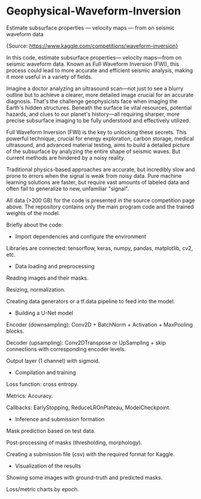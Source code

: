 # Geophysical-Waveform-Inversion
Estimate subsurface properties — velocity maps — from on seismic waveform data 

{Source: https://www.kaggle.com/competitions/waveform-inversion}

In this code, estimate subsurface properties— velocity maps—from on seismic waveform data. Known as Full Waveform Inversion (FWI), this process could lead to more accurate and efficient seismic analysis, making it more useful in a variety of fields.

Imagine a doctor analyzing an ultrasound scan—not just to see a blurry outline but to achieve a clearer, more detailed image crucial for an accurate diagnosis. That's the challenge geophysicists face when imaging the Earth's hidden structures. Beneath the surface lie vital resources, potential hazards, and clues to our planet's history—all requiring sharper, more precise subsurface imaging to be fully understood and effectively utilized.

Full Waveform Inversion (FWI) is the key to unlocking these secrets. This powerful technique, crucial for energy exploration, carbon storage, medical ultrasound, and advanced material testing, aims to build a detailed picture of the subsurface by analyzing the entire shape of seismic waves. But current methods are hindered by a noisy reality.

Traditional physics-based approaches are accurate, but incredibly slow and prone to errors when the signal is weak from noisy data. Pure machine learning solutions are faster, but require vast amounts of labeled data and often fail to generalize to new, unfamiliar "signal".

All data (>200 GB) for the code is presented in the source competition page above. The repository contains only the main program code and the trained weights of the model.

Briefly about the code:

- Import dependencies and configure the environment

Libraries are connected: tensorflow, keras, numpy, pandas, matplotlib, cv2, etc.

- Data loading and preprocessing

Reading images and their masks.

Resizing, normalization.

Creating data generators or a tf.data pipeline to feed into the model.

- Building a U-Net model

Encoder (downsampling): Conv2D + BatchNorm + Activation + MaxPooling blocks.

Decoder (upsampling): Conv2DTranspose or UpSampling + skip connections with corresponding encoder levels.

Output layer (1 channel) with sigmoid.

- Compilation and training

Loss function: cross entropy.

Metrics: Accuracy.

Callbacks: EarlyStopping, ReduceLROnPlateau, ModelCheckpoint.

- Inference and submission formation

Mask prediction based on test data.

Post-processing of masks (thresholding, morphology).

Creating a submission file (csv) with the required format for Kaggle.

- Visualization of the results

Showing some images with ground-truth and predicted masks.

Loss/metric charts by epoch.
